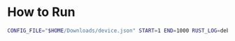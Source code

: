# How to Run

```sh
CONFIG_FILE="$HOME/Downloads/device.json" START=1 END=1000 RUST_LOG=debug cargo run
```
